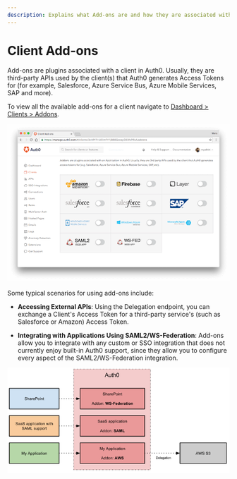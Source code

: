 ```yaml
---
description: Explains what Add-ons are and how they are associated with Auth0 Clients.
---
```


# Client Add-ons

Add-ons are plugins associated with a client in Auth0. Usually, they are third-party APIs used by the client(s) that Auth0 generates Access Tokens for (for example, Salesforce, Azure Service Bus, Azure Mobile Services, SAP and more).

To view all the available add-ons for a client navigate to [Dashboard > Clients > Addons](${manage_url}/#/clients/${account.clientId}/addons).

![Client Addons List](/media/articles/applications/addons-dashboard-list.png)

Some typical scenarios for using add-ons include:

* **Accessing External APIs**: Using the Delegation endpoint, you can exchange a Client's Access Token for a third-party service's (such as Salesforce or Amazon) Access Token.

* **Integrating with Applications Using SAML2/WS-Federation**: Add-ons allow you to integrate with any custom or SSO integration that does not currently enjoy built-in Auth0 support, since they allow you to configure every aspect of the SAML2/WS-Federation integration.

![Addons Example Diagram](/media/articles/applications/applications-addon-types.png)
